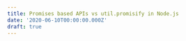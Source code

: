 ```yaml
---
title: Promises based APIs vs util.promisify in Node.js
date: '2020-06-10T00:00:00.000Z'
draft: true
---
```

